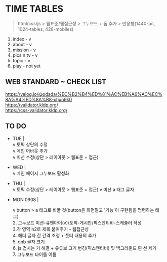 # TIME TABLES

> html/css/js > 웹표준/웹접근성 > 그누보드 + 폼 추가 > 반응형(1440-pc, 1024-tables, 428-mobiles)

1. index - v
2. about - v
3. mission - v
4. pics n tv - v
5. topic - v
6. play - not yet

## WEB STANDARD ~ CHECK LIST

https://velog.io/@odada/%EC%B2%B4%ED%81%AC%EB%A6%AC%EC%8A%A4%ED%8A%B8-xtjun9k0  
https://validator.kldp.org/  
https://css-validator.kldp.org/

## TO DO

- TUE |  
  v 토픽 상단의 수정  
  v 메인 어바웃 추가  
  v 미션 수정(상단 > 레이아웃 > 웹표준 + 접근)

- WED |  
  v 메인 페이지 그누보드 활성화

- THU |  
  v 토픽 수정(상단 > 레이아웃 > 웹표준 + 접근)
  v 미션 a 태그 글자

- MON 0908 |

  v button > a 태그로 바꿀 것(button은 화면말고 '기능'이 구현됨을 명령하는 태그)    
  2. 그누보드 미션-큐엔아이(v)/토픽-게시판/픽스엔티비-스케쥴러 작성    
  3.각 영역 h2로 제목 붙여주기 - 웹접근성    
  4. 헤더 글자 간 간격 조정 + 풋터 내용의 추가        
  5. qnb 글자 크기         
  6. js 겹치는 거 해결 + 유튜브 크기 변경(픽스앤티비) 및 백그라운드 흰 선 제거        
  7. 그누보드 타이틀 이름        

